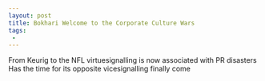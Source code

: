 ```yaml
---
layout: post
title: Bokhari Welcome to the Corporate Culture Wars
tags:
 -
---
```

From Keurig to the NFL virtuesignalling is now associated with PR disasters Has the time for its opposite vicesignalling finally come
